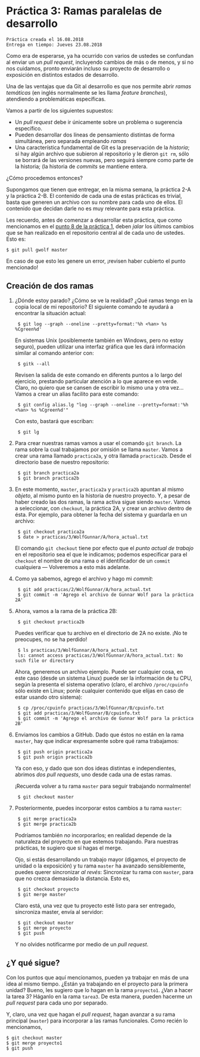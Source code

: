 # Práctica 3: Ramas paralelas de desarrollo

    Práctica creada el 16.08.2018
	Entrega en tiempo: Jueves 23.08.2018

Como era de esperarse, ya ha ocurrido con varios de ustedes se
confundan al enviar un un *pull request*, incluyendo cambios de más o
de menos, y si no nos cuidamos, pronto enviarán incluso su proyecto de
desarrollo o exposición en distintos estados de desarrollo.

Una de las ventajas que da Git al desarrollo es que nos permite abrir
*ramas temáticas* (en inglés normalmente se les llama *feature
branches*), atendiendo a problemáticas específicas.

Vamos a partir de los siguientes supuestos:

- Un *pull request* debe ir únicamente sobre un problema o sugerencia
  específico.
- Pueden desarrollar dos líneas de pensamiento distintas de forma
  simultánea, pero separada empleando *ramas*
- Una característica fundamental de Git es la preservación de la
  *historia*; si hay algún archivo que subieron al repositorio y le
  dieron `git rm`, sólo se borrará de las versiones nuevas, pero seguirá
  siempre como parte de la historia; (la historia de *commits* se
  mantiene entera.

¿Cómo procedemos entonces?

Supongamos que tienen que entregar, en la misma semana, la práctica
2-A y la práctica 2-B. El contenido de cada una de estas prácticas es
trivial, basta que generen un archivo con su nombre para cada uno de
ellos. El contenido que decidan darle no es muy relevante para esta
práctica.

Les recuerdo, antes de comenzar a desarrollar esta práctica, que como
mencionamos en el [punto 8 de la práctica 1](../1/README.md), deben
*jalar* los últimos cambios que se han realizado en el repositorio
central al de cada uno de ustedes. Esto es:

    $ git pull gwolf master

En caso de que esto les genere un error, ¡revisen haber cubierto el
punto mencionado!

## Creación de dos ramas

1. ¿Dónde estoy parado? ¿Cómo se ve la realidad? ¿Qué ramas tengo en
   la copia local de mi repositorio? El siguiente comando te ayudará a
   encontrar la situación actual:

		$ git log --graph --oneline --pretty=format:'%h <%an> %s %Cgreen%d'

   En sistemas Unix (posiblemente también en Windows, pero no estoy
   seguro), pueden utilizar una interfaz gráfica que les dará
   información similar al comando anterior con:

	    $ gitk --all

   Revisen la salida de este comando en diferents puntos a lo largo
   del ejercicio, prestando particular atención a lo que aparece en
   verde. Claro, no quiero que se cansen de escribir lo mismo una y
   otra vez... Vamos a crear un alias facilito para este comando:

        $ git config alias.lg "log --graph --oneline --pretty=format:'%h <%an> %s %Cgreen%d'"

   Con esto, bastará que escriban:

        $ git lg

2. Para crear nuestras ramas vamos a usar el comando `git branch`. La
   rama sobre la cual trabajamos por omisión se llama `master`. Vamos a
   crear una rama llamado `practica2a`, y otra llamada
   `practica2b`. Desde el directorio base de nuestro repositorio:


        $ git branch practica2a
        $ git branch practica2b

3. En este momento, `master`, `practica2a` y `practica2b` apuntan al
   mismo *objeto*, al mismo punto en la historia de nuestro
   proyecto. Y, a pesar de haber creado las dos ramas, la rama activa
   sigue siendo `master`. Vamos a seleccionar, con `checkout`, la
   práctica 2A, y crear un archivo dentro de ésta. Por ejemplo, para
   obtener la fecha del sistema y guardarla en un archivo:

		$ git checkout practica2a
		$ date > practicas/3/WolfGunnar/A/hora_actual.txt

   El comando `git checkout` tiene por efecto que el _punto actual de
   trabajo_ en el repositorio sea el que le indicamos; podemos
   especificar para el `checkout` el nombre de una rama o el
   identificador de un `commit` cualquiera — Volveremos a esto más
   adelante.

4. Como ya sabemos, agrego el archivo y hago mi *commit*:

		$ git add practicas/2/WolfGunnar/A/hora_actual.txt
		$ git commit -m 'Agrego el archivo de Gunnar Wolf para la práctica 2A'

5. Ahora, vamos a la rama de la práctica 2B:

		$ git checkout practica2b

	Puedes verificar que tu archivo en el directorio de 2A no
    existe. ¡No te preocupes, no se ha perdido!

		$ ls practicas/3/WolfGunnar/A/hora_actual.txt
		ls: cannot access practicas/3/WolfGunnar/A/hora_actual.txt: No such file or directory

	Ahora, generemos un archivo ejemplo. Puede ser cualquier cosa, en
	este caso (desde un sistema Linux) puede ser la información de tu
	CPU, según la presenta el sistema operativo (claro, el archivo
	`/proc/cpuinfo` sólo existe en Linux; ponle cualquier contenido
	que elijas en caso de estar usando otro sistema):

	    $ cp /proc/cpuinfo practicas/3/WolfGunnar/B/cpuinfo.txt
		$ git add practicas/3/WolfGunnar/B/cpuinfo.txt
		$ git commit -m 'Agrego el archivo de Gunnar Wolf para la práctica 2B'

6. Enviamos los cambios a GitHub. Dado que éstos no están en la rama
   `master`, hay que indicar expresamente sobre qué rama trabajamos:

		$ git push origin practica2a
		$ git push origin practica2b

    Ya con eso, y dado que son dos ideas distintas e independientes,
    abrimos *dos pull requests*, uno desde cada una de estas ramas.

	¡Recuerda volver a tu rama `master` para seguir trabajando
    normalmente!

		$ git checkout master

7. Posteriormente, puedes incorporar estos cambios a tu rama `master`:

		$ git merge practica2a
		$ git merge practica2b

	Podríamos también *no* incorporarlos; en realidad depende de la
    naturaleza del proyecto en que estemos trabajando. Para nuestras
    prácticas, te sugiero que sí hagas el merge.

	Ojo, si estás desarrollando un trabajo mayor (digamos, el proyecto
    de unidad o la exposición) y tu rama `master` ha avanzado
    sensiblemente, puedes querer sincronizar *al revés*: Sincronizar
    tu rama con `master`, para que no crezca demasiado la
    distancia. Esto es,

		$ git checkout proyecto
		$ git merge master

	Claro está, una vez que tu proyecto esté listo para ser entregado,
    sincroniza master, envía al servidor:

		$ git checkout master
		$ git merge proyecto
		$ git push

    Y no olvides notifícarme por medio de un *pull request*.

## ¿Y qué sigue?

Con los puntos que aquí mencionamos, pueden ya trabajar en más de una
idea al mismo tiempo. ¿Están ya trabajando en el proyecto para la
primera unidad? Bueno, les sugiero que lo hagan en la rama
`proyecto1`. ¿Van a hacer la tarea 3? Háganlo en la rama `tarea3`. De
esta manera, pueden hacerme un *pull request* para cada uno por
separado.

Y, claro, una vez que hagan el *pull request*, hagan avanzar a su rama
principal (`master`) para incorporar a las ramas funcionales. Como
recién lo mencionamos,

    $ git checkout master
	$ git merge proyecto1
	$ git push
